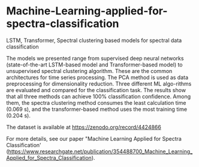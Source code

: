 # Machine-Learning-applied-for-spectra-classification
LSTM, Transformer, Spectral clustering based models for spectral data classification

The models we presented range from supervised deep neural networks (state-of-the-art LSTM-based model and Transformer-based model) to unsupervised spectral clustering algorithm. These are the common architectures for time series processing. The PCA method is used as data preprocessing for dimensionality reduction. Three different ML algo-rithms are evaluated and compared for the classification task. The results show that all three methods can achieve 100% classification confidence. Among them, the spectra clustering method consumes the least calculation time (0.069 s), and the transformer-based method uses the most training time (0.204 s).

The dataset is available at https://zenodo.org/record/4424866

For more details, see our paper "Machine Learning Applied for Spectra Classification' (https://www.researchgate.net/publication/354488700_Machine_Learning_Applied_for_Spectra_Classification).
